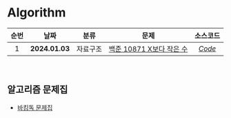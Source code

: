 # Algorithm

| <center>순번</center> | <center>날짜</center> |<center>분류</center>|  <center>문제</center> |  <center>소스코드</center> | 
|:--------:|:--------:|:--------:|:--------:|:--------:|
|1|**<center>2024.01.03</center>** | 자료구조 | <center>[백준 10871 X보다 작은 수](https://www.acmicpc.net/problem/10871) </center>|*[Code](https://github.com/99yuseong/Algorithm/tree/main/%EB%B0%B1%EC%A4%80/Bronze/10871.%E2%80%85X%EB%B3%B4%EB%8B%A4%E2%80%85%EC%9E%91%EC%9D%80%E2%80%85%EC%88%98)*|

<br>

## 알고리즘 문제집

* [바킹독 문제집](https://github.com/encrypted-def/basic-algo-lecture/blob/master/workbook.md)
